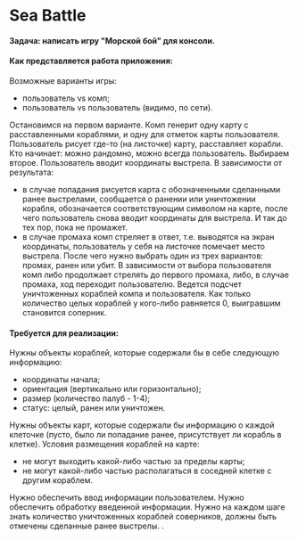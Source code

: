 # Sea Battle

#### Задача: написать игру "Морской бой" для консоли. 
#### Как представляется работа приложения:
Возможные варианты игры:
* пользователь vs комп;
* пользователь vs пользователь (видимо, по сети).

Остановимся на первом варианте. 
Комп генерит одну карту с расставленными кораблями, и одну для отметок карты пользователя.
Пользователь рисует где-то (на листочке) карту, расставляет корабли.
Кто начинает: можно рандомно, можно всегда пользователь. Выбираем второе.
Пользователь вводит координаты выстрела.
В зависимости от результата:
* в случае попадания рисуется карта с обозначенными сделанными ранее выстрелами, сообщается о ранении или уничтожении корабля, обозначается соответствующим символом на карте, после чего пользователь снова вводит координаты для выстрела. И так до тех пор, пока не промажет.
* в случае промаха комп стреляет в ответ, т.е. выводятся на экран координаты, пользователь у себя на листочке помечает место выстрела. После чего нужно выбрать один из трех вариантов: промах, ранен или убит. В зависимости от выбора пользователя комп либо продолжает стрелять до первого промаха, либо, в случае промаха, ход переходит пользователю.
Ведется подсчет уничтоженных кораблей компа и пользователя.
Как только количество целых кораблей у кого-либо равняется 0, выигравшим становится соперник.

#### Требуется для реализации:
Нужны объекты кораблей, которые содержали бы в себе следующую информацию:
* координаты начала;
* ориентация (вертикально или горизонтально);
* размер (количество палуб - 1-4);
* статус: целый, ранен или уничтожен.

Нужны объекты карт, которые содержали бы информацию о каждой клеточке (пусто, было ли попадание ранее, присутствует ли корабль в клетке).
Условия размещения кораблей на карте:
* не могут выходить какой-либо частью за пределы карты;
* не могут какой-либо частью располагаться в соседней клетке с другим кораблем.

Нужно обеспечить ввод информации пользователем.
Нужно обеспечить обработку введенной информации.
Нужно на каждом шаге знать количество уничтоженных кораблей соверников, должны быть отмечены сделанные ранее выстрелы.
.